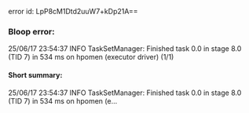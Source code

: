 error id: LpP8cM1Dtd2uuW7+kDp21A==
### Bloop error:

25/06/17 23:54:37 INFO TaskSetManager: Finished task 0.0 in stage 8.0 (TID 7) in 534 ms on hpomen (executor driver) (1/1)
#### Short summary: 

25/06/17 23:54:37 INFO TaskSetManager: Finished task 0.0 in stage 8.0 (TID 7) in 534 ms on hpomen (e...